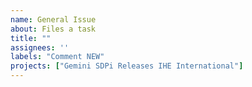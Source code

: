 ```yaml
---
name: General Issue
about: Files a task
title: ""
assignees: ''
labels: "Comment NEW"
projects: ["Gemini SDPi Releases IHE International"]
---
```

